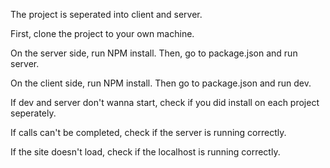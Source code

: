 The project is seperated into client and server.

First, clone the project to your own machine.


On the server side, run NPM install. Then, go to package.json and run server.

On the client side, run NPM install. Then go to package.json and run dev.


If dev and server don't wanna start, check if you did install on each project seperately.

If calls can't be completed, check if the server is running correctly.

If the site doesn't load, check if the localhost is running correctly.
